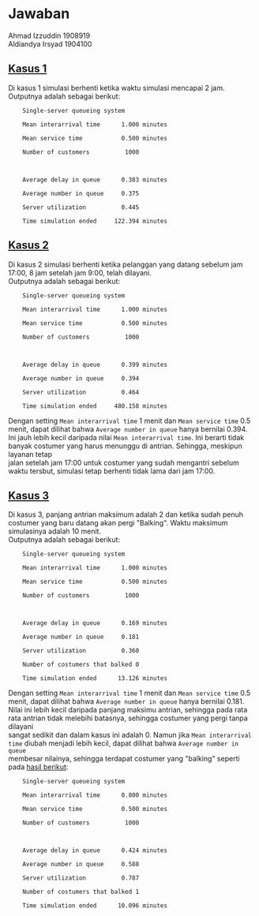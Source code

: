 # Jawaban

Ahmad Izzuddin 1908919  
Aldiandya Irsyad 1904100  

## [Kasus 1](https://github.com/nidduzzi/tugas1_TSP/commit/a47840f861bebdfac237d296f4a09a8152a5992e)

Di kasus 1 simulasi berhenti ketika waktu simulasi mencapai 2 jam.  
Outputnya adalah sebagai berikut:  

        Single-server queueing system

        Mean interarrival time      1.000 minutes

        Mean service time           0.500 minutes

        Number of customers          1000



        Average delay in queue      0.383 minutes

        Average number in queue     0.375

        Server utilization          0.445

        Time simulation ended     122.394 minutes

## [Kasus 2](https://github.com/nidduzzi/tugas1_TSP/commit/7b56b4e09a87ac502ae3625aed898bb73fa7f6ec)

Di kasus 2 simulasi berhenti ketika pelanggan yang datang sebelum jam 17:00, 8 jam setelah jam 9:00, telah dilayani.  
Outputnya adalah sebagai berikut:  

        Single-server queueing system

        Mean interarrival time      1.000 minutes

        Mean service time           0.500 minutes

        Number of customers          1000



        Average delay in queue      0.399 minutes

        Average number in queue     0.394

        Server utilization          0.464

        Time simulation ended     480.158 minutes

Dengan setting `Mean interarrival time` 1 menit dan `Mean service time` 0.5 menit, dapat dilihat bahwa `Average number in queue` hanya bernilai 0.394.  
Ini jauh lebih kecil daripada nilai `Mean interarrival time`. Ini berarti tidak banyak costumer yang harus menunggu di antrian. Sehingga, meskipun layanan tetap  
jalan setelah jam 17:00 untuk costumer yang sudah mengantri sebelum waktu tersbut, simulasi tetap berhenti tidak lama dari jam 17:00.

## [Kasus 3](https://github.com/nidduzzi/tugas1_TSP/commit/9ccf5ddf478e88cfefe22ca14592175a562069e7)

Di kasus 3, panjang antrian maksimum adalah 2 dan ketika sudah penuh costumer yang baru datang akan pergi "Balking". Waktu maksimum simulasinya adalah 10 menit.  
Outputnya adalah sebagai berikut:  

        Single-server queueing system

        Mean interarrival time      1.000 minutes

        Mean service time           0.500 minutes

        Number of customers          1000



        Average delay in queue      0.169 minutes

        Average number in queue     0.181

        Server utilization          0.360

        Number of costumers that balked 0

        Time simulation ended      13.126 minutes

Dengan setting `Mean interarrival time` 1 menit dan `Mean service time` 0.5 menit, dapat dilihat bahwa `Average number in queue` hanya bernilai 0.181.  
Nilai ini lebih kecil daripada panjang maksimu antrian, sehingga pada rata rata antrian tidak melebihi batasnya, sehingga costumer yang pergi tanpa dilayani  
sangat sedikit dan dalam kasus ini adalah 0. Namun jika `Mean interarrival time` diubah menjadi lebih kecil, dapat dilihat bahwa `Average number in queue`  
membesar nilainya, sehingga terdapat costumer yang "balking" seperti pada [hasil berikut](https://github.com/nidduzzi/tugas1_TSP/commit/bdd0172b081ea9213f87c7781fbc6427d51980b8):

        Single-server queueing system

        Mean interarrival time      0.800 minutes

        Mean service time           0.500 minutes

        Number of customers          1000



        Average delay in queue      0.424 minutes

        Average number in queue     0.588

        Server utilization          0.787

        Number of costumers that balked 1

        Time simulation ended      10.096 minutes
